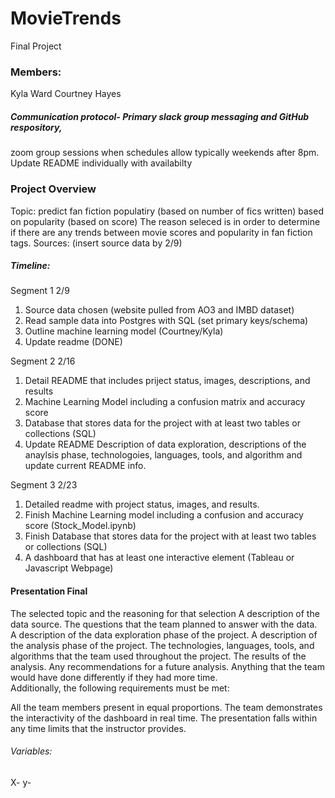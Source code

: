# MovieTrends
Final Project


### Members:

Kyla Ward
Courtney Hayes


##### Communication protocol- Primary slack group messaging and GitHub respository,
zoom group sessions when schedules allow typically weekends after 8pm. Update README individually with availabilty


### Project Overview
Topic: predict fan fiction populatiry (based on number of fics written) based on popularity (based on score) 
The reason seleced is in order to determine if there are any trends between movie scores and popularity in fan fiction tags.
Sources: (insert source data by 2/9)


##### Timeline:
Segment 1 2/9 
1. Source data chosen (website pulled from AO3 and IMBD dataset)
2. Read sample data into Postgres with SQL (set primary keys/schema)
3. Outline machine learning model (Courtney/Kyla)
4. Update readme (DONE)


Segment 2 2/16
1. Detail README that includes priject status, images, descriptions, and results
2. Machine Learning Model including a confusion matrix and accuracy score 
3. Database that stores data for the project with at least two tables or collections (SQL)
4. Update README Description of data exploration, descriptions of the anaylsis phase, technologoies, languages, tools, and algorithm 
   and update current README info.


Segment 3 2/23
1. Detailed readme with project status, images, and results.
2. Finish Machine Learning model including a confusion and accuracy score (Stock_Model.ipynb)
3. Finish Database that stores data for the project with at least two tables or collections (SQL)
4. A dashboard that has at least one interactive element (Tableau or Javascript Webpage)

#### Presentation Final
The selected topic and the reasoning for that selection
A description of the data source. 
The questions that the team planned to answer with the data.  
A description of the data exploration phase of the project. 
A description of the analysis phase of the project. 
The technologies, languages, tools, and algorithms that the team used throughout the project.
The results of the analysis. 
Any recommendations for a future analysis. 
Anything that the team would have done differently if they had more time.  
Additionally, the following requirements must be met:

All the team members present in equal proportions.
The team demonstrates the interactivity of the dashboard in real time.
The presentation falls within any time limits that the instructor provides.



###### Variables:
X- 
y- 
